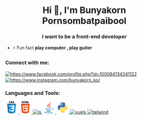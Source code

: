 <h1 align="center">Hi 👋, I'm Bunyakorn Pornsombatpaibool</h1>
<h3 align="center">I want to be a front-end developer</h3>

- ⚡ Fun fact **play computer , play guiter**

<h3 align="left">Connect with me:</h3>
<p align="left">
<a href="https://www.facebook.com/profile.php?id=100084134241122" target="blank"><img align="center" src="https://raw.githubusercontent.com/rahuldkjain/github-profile-readme-generator/master/src/images/icons/Social/facebook.svg" alt="https://www.facebook.com/profile.php?id=100084134241122" height="30" width="40" /></a>
<a href="https://www.instagram.com/bunyakorn_ko/" target="blank"><img align="center" src="https://raw.githubusercontent.com/rahuldkjain/github-profile-readme-generator/master/src/images/icons/Social/instagram.svg" alt="https://www.instagram.com/bunyakorn_ko/" height="30" width="40" /></a>
</p>

<h3 align="left">Languages and Tools:</h3>
<p align="left"> <a href="https://www.w3schools.com/css/" target="_blank" rel="noreferrer"> <img src="https://raw.githubusercontent.com/devicons/devicon/master/icons/css3/css3-original-wordmark.svg" alt="css3" width="40" height="40"/> </a> 
  <a href="https://www.w3.org/html/" target="_blank" rel="noreferrer"> <img src="https://raw.githubusercontent.com/devicons/devicon/master/icons/html5/html5-original-wordmark.svg" alt="html5" width="40" height="40"/> </a> 
  <a href="https://www.w3schools.com/js/" target="_blank" rel="noreferrer"> <img src="https://upload.wikimedia.org/wikipedia/commons/thumb/9/99/Unofficial_JavaScript_logo_2.svg/1200px-Unofficial_JavaScript_logo_2.svg.png" alt="js" width="32" height="32"/> </a> 
  <a href="https://www.java.com" target="_blank" rel="noreferrer"> <img src="https://raw.githubusercontent.com/devicons/devicon/master/icons/java/java-original.svg" alt="java" width="40" height="40"/> </a> 
  <a href="https://www.python.org" target="_blank" rel="noreferrer"> <img src="https://raw.githubusercontent.com/devicons/devicon/master/icons/python/python-original.svg" alt="python" width="40" height="40"/> </a> 
<a href="https://vuejs.org/guide/introduction.html" target="_blank" rel="noreferrer"> <img src="https://objectcomputing.com/files/5415/1447/3558/vue.png" alt="vuejs" width="35" height="35"/> </a> 
<a href="https://miro.medium.com/v2/resize:fit:632/1*5QD8DKhOjRe-gcYjozlLNQ.png" target="_blank" rel="noreferrer"> <img src="https://static-00.iconduck.com/assets.00/tailwind-css-icon-2048x1229-u8dzt4uh.png" alt="tailwind" width="40" height="35"/> </a>
</p>
